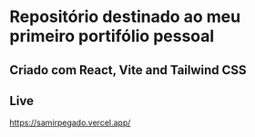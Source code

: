 # Repositório destinado ao meu primeiro portifólio pessoal

## Criado com React, Vite and Tailwind CSS


## Live
https://samirpegado.vercel.app/